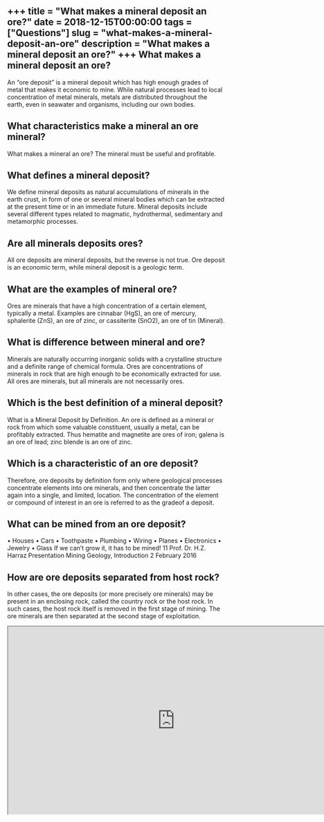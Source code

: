 +++
title = "What makes a mineral deposit an ore?"
date = 2018-12-15T00:00:00
tags = ["Questions"]
slug = "what-makes-a-mineral-deposit-an-ore"
description = "What makes a mineral deposit an ore?"
+++
What makes a mineral deposit an ore?
------------------------------------

An “ore deposit” is a mineral deposit which has high enough grades of metal that makes it economic to mine. While natural processes lead to local concentration of metal minerals, metals are distributed throughout the earth, even in seawater and organisms, including our own bodies.

What characteristics make a mineral an ore mineral?
---------------------------------------------------

What makes a mineral an ore? The mineral must be useful and profitable.

What defines a mineral deposit?
-------------------------------

We define mineral deposits as natural accumulations of minerals in the earth crust, in form of one or several mineral bodies which can be extracted at the present time or in an immediate future. Mineral deposits include several different types related to magmatic, hydrothermal, sedimentary and metamorphic processes.

Are all minerals deposits ores?
-------------------------------

All ore deposits are mineral deposits, but the reverse is not true. Ore deposit is an economic term, while mineral deposit is a geologic term.

What are the examples of mineral ore?
-------------------------------------

Ores are minerals that have a high concentration of a certain element, typically a metal. Examples are cinnabar (HgS), an ore of mercury, sphalerite (ZnS), an ore of zinc, or cassiterite (SnO2), an ore of tin (Mineral).

What is difference between mineral and ore?
-------------------------------------------

Minerals are naturally occurring inorganic solids with a crystalline structure and a definite range of chemical formula. Ores are concentrations of minerals in rock that are high enough to be economically extracted for use. All ores are minerals, but all minerals are not necessarily ores.

Which is the best definition of a mineral deposit?
--------------------------------------------------

What is a Mineral Deposit by Definition. An ore is defined as a mineral or rock from which some valuable constituent, usually a metal, can be profitably extracted. Thus hematite and magnetite are ores of iron; galena is an ore of lead; zinc blende is an ore of zinc.

Which is a characteristic of an ore deposit?
--------------------------------------------

Therefore, ore deposits by definition form only where geological processes concentrate elements into ore minerals, and then concentrate the latter again into a single, and limited, location. The concentration of the element or compound of interest in an ore is referred to as the gradeof a deposit.

What can be mined from an ore deposit?
--------------------------------------

• Houses • Cars • Toothpaste • Plumbing • Wiring • Planes • Electronics • Jewelry • Glass If we can’t grow it, it has to be mined! 11 Prof. Dr. H.Z. Harraz Presentation Mining Geology, Introduction 2 February 2016

How are ore deposits separated from host rock?
----------------------------------------------

In other cases, the ore deposits (or more precisely ore minerals) may be present in an enclosing rock, called the country rock or the host rock. In such cases, the host rock itself is removed in the first stage of mining. The ore minerals are then separated at the second stage of exploitation.

<iframe allow="accelerometer; autoplay; clipboard-write; encrypted-media; gyroscope; picture-in-picture" allowfullscreen="" class="__youtube_prefs__  epyt-is-override  no-lazyload" data-no-lazy="1" data-origheight="433" data-origwidth="770" data-skipgform_ajax_framebjll="" height="433" id="_ytid_80971" loading="lazy" src="https://www.youtube.com/embed/wInPtYnszR8?enablejsapi=1&autoplay=0&cc_load_policy=0&cc_lang_pref=&iv_load_policy=1&loop=0&modestbranding=0&rel=1&fs=1&playsinline=0&autohide=2&theme=dark&color=red&controls=1&" title="YouTube player" width="770"></iframe>